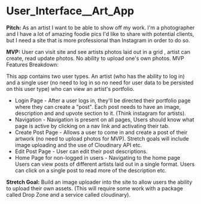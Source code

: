 # User_Interface__Art_App

**Pitch:** As an artist I want to be able to show off my work. I'm a photographer and I have a lot of amazing foodie pics I'd like to share with potential clients, but I need a site that is more professional than Instagram in order to do so.

**MVP:** User can visit site and see artists photos laid out in a grid , artist can create, read update photos. No ability to upload one's own photos.
MVP Features Breakdown:

This app contains two user types. An artist (who has the ability to log in) and a single user (no need to log in so no need for user data to be persisted on this user type) who can view an artist's portfolio.

* Login Page - After a user logs in, they'll be directed their portfolio page where they can create a "post". Each post needs to have an image, description and and upvote section to it. (Think instagram for artists).
* Navigation - Navigation is present on all pages, Users should know what page is active by clicking on a nav link and activating their tab.
* Create Post Page - Allows a user to come in and create a post of their artwork (no need to upload photos for MVP). Stretch goals will include image uploading and the use of Cloudinary API etc.
* Edit Post Page - User can edit their post descriptions.
* Home Page for non-logged in users - Navigating to the home page Users can view posts of different artists laid out in a single format. Users can click on a single post to read more of the description etc.

**Stretch Goal:** Build an image uploader into the site to allow users the ability to upload their own assets. (This will require some work with a package called Drop Zone and a service called cloudinary).
